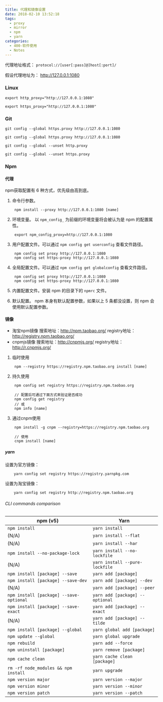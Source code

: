 ```yaml
---
title: 代理和镜像设置
date: 2018-02-10 13:52:18
tags:
  - proxy
  - mirror
  - npm
  - yarn
categories: 
  - 400-软件使用
  - Notes
---
```


代理地址格式： `protocol://[user[:pass]@]host[:port]/`

假设代理地址为： <http://127.0.0.1:1080>

<!-- more -->

### Linux

    export http_proxy="http://127.0.0.1:1080"

    export https_proxy="http://127.0.0.1:1080"

<!-- 
    export ftp_proxy="http://127.0.0.1:1080"
-->

### Git

    git config --global https.proxy http://127.0.0.1:1080

    git config --global https.proxy http://127.0.0.1:1080

    git config --global --unset http.proxy

    git config --global --unset https.proxy

### Npm

#### 代理

npm获取配置有 6 种方式，优先级由高到底。

1. 命令行参数。 

        npm install --proxy http://127.0.0.1:1080 [name]

2. 环境变量。 以 `npm_config_` 为前缀的环境变量将会被认为是 npm 的配置属性。

        export npm_config_proxy=http://127.0.0.1:1080

3. 用户配置文件。可以通过 `npm config get userconfig` 查看文件路径。

        npm config set proxy http://127.0.0.1:1080
        npm config set https-proxy http://127.0.0.1:1080

4. 全局配置文件。可以通过 `npm config get globalconfig` 查看文件路径。

        npm config set proxy http://127.0.0.1:1080
        npm config set https-proxy http://127.0.0.1:1080

5. 内置配置文件。安装 npm 的目录下的 `npmrc` 文件。

6. 默认配置。 npm 本身有默认配置参数，如果以上 5 条都没设置，则 npm 会使用默认配置参数。

#### 镜像

* 淘宝npm镜像
        搜索地址：<http://npm.taobao.org/>
        registry地址：<http://registry.npm.taobao.org/>
* cnpmjs镜像
        搜索地址：<http://cnpmjs.org/>
        registry地址：<http://r.cnpmjs.org/>

1. 临时使用

        npm --registry https://registry.npm.taobao.org install [name]

2. 持久使用

        npm config set registry https://registry.npm.taobao.org

        // 配置后可通过下面方式来验证是否成功
        npm config get registry
        // 或
        npm info [name]

3. 通过cnpm使用

        npm install -g cnpm --registry=https://registry.npm.taobao.org

        // 使用
        cnpm install [name]


##### yarn

设置为官方镜像：

        yarn config set registry https://registry.yarnpkg.com

设置为淘宝镜像：

        yarn config set registry http://registry.npm.taobao.org

###### CLI commands comparison

| npm (v5) | Yarn    |
|  ----    | ----    |
| `npm install` | `yarn install` |
| (N/A) | `yarn install --flat` |
| (N/A) | `yarn install --har` |
| `npm install --no-package-lock` | `yarn install --no-lockfile` |
| (N/A) | `yarn install --pure-lockfile` |
| `npm install [package] --save` | `yarn add [package]` |
| `npm install [package] --save-dev` | `yarn add [package] --dev` |
| (N/A) | `yarn add [package] --peer` |
| `npm install [package] --save-optional` | `yarn add [package] --optional` |
| `npm install [package] --save-exact` | `yarn add [package] --exact` |
| (N/A) | `yarn add [package] --tilde` |
| `npm install [package] --global` | `yarn global add [package]` |
| `npm update --global` | `yarn global upgrade` |
| `npm rebuild` | `yarn add --force` |
| `npm uninstall [package]` | `yarn remove [package]` |
| `npm cache clean` | `yarn cache clean [package]` |
| `rm -rf node_modules && npm install` | `yarn upgrade` |
| `npm version major` | `yarn version --major` |
| `npm version minor` | `yarn version --minor` |
| `npm version patch` | `yarn version --patch` |